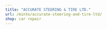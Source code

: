 ```yaml
---
title: "ACCURATE STEERING & TIRE LTD."
url: /minto/accurate-steering-and-tire-ltd/
shop: car repair
---
```

